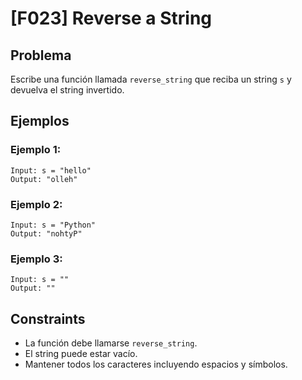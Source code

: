 # [F023] Reverse a String

## Problema

Escribe una función llamada `reverse_string` que reciba un string `s` y devuelva el string invertido.

## Ejemplos

### Ejemplo 1:
```
Input: s = "hello"
Output: "olleh"
```

### Ejemplo 2:
```
Input: s = "Python"
Output: "nohtyP"
```

### Ejemplo 3:
```
Input: s = ""
Output: ""
```

## Constraints

- La función debe llamarse `reverse_string`.
- El string puede estar vacío.
- Mantener todos los caracteres incluyendo espacios y símbolos.
